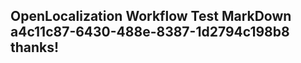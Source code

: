 <properties
ms.topic="hero-topic"
ms.test1="hero-topic"
ms.test2="test"/>

## OpenLocalization Workflow Test MarkDown a4c11c87-6430-488e-8387-1d2794c198b8 thanks!
